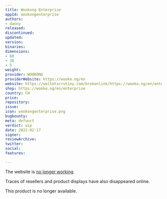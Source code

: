 ```yaml
---
title: Wookong Enterprise
appId: wookongenterprise
authors:
- danny
released: 
discontinued: 
updated: 
version: 
binaries: 
dimensions:
- 60
- 38
- 5
weight: 
provider: WOOKONG
providerWebsite: https://wooko.ng/en
website: https://walletscrutiny.com/brokenlink/https://wooko.ng/en/enterprise
shop: https://wooko.ng/en/enterprise
country: CH
price: 
repository: 
issue: 
icon: wookongenterprise.png
bugbounty: 
meta: defunct
verdict: wip
date: 2022-02-17
signer: 
reviewArchive: 
twitter: 
social: 
features: 

---
```


The website is [no longer working](https://twitter.com/BitcoinWalletz/status/1477479861031616517).

Traces of resellers and product displays have also disappeared online. 

This product is no longer available.